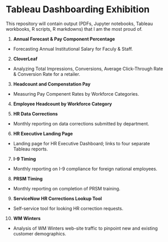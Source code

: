 # Tableau Dashboarding Exhibition

This repository will contain output (PDFs, Jupyter notebooks, Tableau workbooks, R scripts, R markdowns) that I am the most proud of.

1.  <b>Annual Forecast & Pay Component Percentage</b>
* Forecasting Annual Institutional Salary for Faculy & Staff.

2.  <b>CloverLeaf</b>
* Analyzing Total Impressions, Conversions, Average Click-Through Rate & Conversion Rate for a retailer.

3.  <b>Headcount and Compenstation Pay</b>
* Measuring Pay Compenent Rates by Workforce Categories.

4.  <b>Employee Headcount by Workforce Category</b>

5.  <b>HR Data Corrections</b>
* Monthly reporting on data corrections submitted by department.

6.  <b>HR Executive Landing Page</b>
* Landing page for HR Executive Dashboard; links to four separate Tableau reports.

7.  <b>I-9 Timing</b>
* Monthly reporting on I-9 compliance for foreign national employees.

8.  <b>PRSM Timing</b>
* Monthly reporting on completion of PRSM training.

9.  <b>ServiceNow HR Corrections Lookup Tool</b>
* Self-service tool for looking HR correction requests.

10.  <b>WM Winters</b>
* Analysis of WM Winters web-site traffic to pinpoint new and existing customer demographics.
